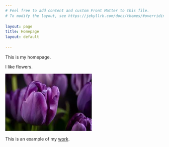 ```yaml
---
# Feel free to add content and custom Front Matter to this file.
# To modify the layout, see https://jekyllrb.com/docs/themes/#overriding-theme-defaults

layout: page
title: Homepage
layout: default

---
```

This is my homepage.

I like flowers.

![flowers](/flower.jpeg)

This is an example of my [work](pages/brochure-web.pdf).




